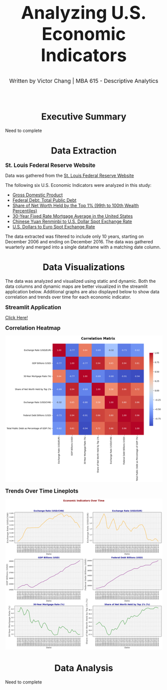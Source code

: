 <h1 style="font-size: 400%; text-align:center;"> Analyzing U.S. Economic Indicators </h1>

<div style="font-size: 125%; text-align:center;"> Written by Victor Chang | MBA 615 - Descriptive Analytics </div>

</br><br>

<h1 style="text-align:center;"> Executive Summary </h1>

Need to complete

<h1 style="text-align:center;"> Data Extraction </h1>

<b style="font-size: 125%;"> St. Louis Federal Reserve Website </b>

Data was gathered from the [St. Louis Federal Reserve Website](https://fred.stlouisfed.org/)

The following six U.S. Economic Indicators were analyzed in this study:

- [Gross Domestic Product](https://fred.stlouisfed.org/series/GDP)
- [Federal Debt: Total Public Debt](https://fred.stlouisfed.org/series/GFDEBTN)
- [Share of Net Worth Held by the Top 1% (99th to 100th Wealth Percentiles)](https://fred.stlouisfed.org/series/WFRBST01134#)
- [30-Year Fixed Rate Mortgage Average in the United States](https://fred.stlouisfed.org/series/MORTGAGE30US)
- [Chinese Yuan Renminbi to U.S. Dollar Spot Exchange Rate](https://fred.stlouisfed.org/series/EXCHUS)
- [U.S. Dollars to Euro Spot Exchange Rate](https://fred.stlouisfed.org/series/EXUSEU)

The data extracted was filtered to include only 10 years, starting on December 2006 and ending on December 2016. The data was gathered wuarterly and merged into a single dataframe with a matching date column.

<h1 style="text-align:center;"> Data Visualizations </h1>

The data was analyzed and visualized using static and dynamic. Both the data columns and dynamic maps are better visualized in the streamlit application below. Additional graphs are also displayed below to show data correlation and trends over time for each economic indicator.

<b style="font-size: 125%;"> Streamlit Application </b>

[Click Here!](https://useconomicindicators.streamlit.app/)

<b style="font-size: 125%;"> Correlation Heatmap </b>

![alt text](images/heatmap.png)

<b style="font-size: 125%;"> Trends Over Time Lineplots </b>

![alt text](images/lineplots.png)

<h1 style="text-align:center;"> Data Analysis </h1>

Need to complete

